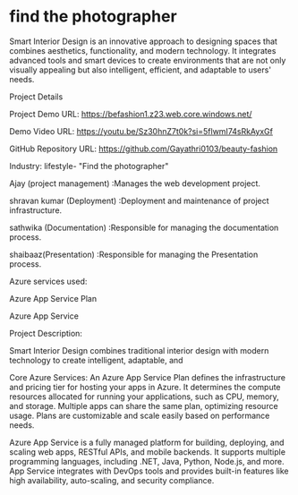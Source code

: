 # find the photographer

Smart Interior Design is an innovative approach to designing spaces that combines aesthetics, functionality, and modern technology. It integrates advanced tools and smart devices to create environments that are not only visually appealing but also intelligent, efficient, and adaptable to users' needs.


Project Details

Project Demo URL: https://befashion1.z23.web.core.windows.net/

Demo Video URL: https://youtu.be/Sz30hnZ7t0k?si=5flwmI74sRkAyxGf

GitHub Repository URL: https://github.com/Gayathri0103/beauty-fashion

Industry: lifestyle- "Find the photographer"

Ajay (project management) :Manages the web development project.

shravan kumar (Deployment) :Deployment and maintenance of project infrastructure.

sathwika (Documentation) :Responsible for managing the documentation process.

shaibaaz(Presentation) :Responsible for managing the Presentation process.

Azure services used:

Azure App Service Plan

Azure App Service



Project Description:

Smart Interior Design combines traditional interior design with modern technology to create intelligent, adaptable, and 

Core Azure Services: An Azure App Service Plan defines the infrastructure and pricing tier for hosting your apps in Azure. It determines the compute resources allocated for running your applications, such as CPU, memory, and storage. Multiple apps can share the same plan, optimizing resource usage. Plans are customizable and scale easily based on performance needs.

Azure App Service is a fully managed platform for building, deploying, and scaling web apps, RESTful APIs, and mobile backends. It supports multiple programming languages, including .NET, Java, Python, Node.js, and more. App Service integrates with DevOps tools and provides built-in features like high availability, auto-scaling, and security compliance.
